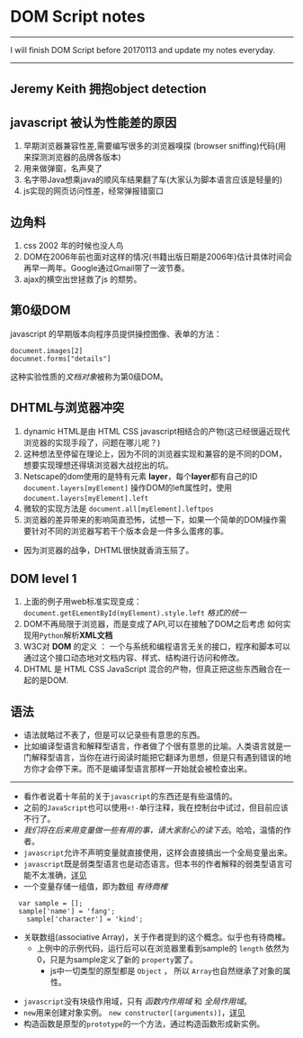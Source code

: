 # DOM Script notes
---

I will finish DOM Script before 20170113  and update my notes everyday.


----

**Jeremy Keith**  拥抱object detection
---

javascript 被认为性能差的原因
---

1. 早期浏览器兼容性差,需要编写很多的浏览器嗅探 (browser sniffing)代码(用来探测浏览器的品牌各版本)
2. 用来做弹窗，名声臭了
3. 名字带Java想乘java的顺风车结果翻了车(大家认为脚本语言应该是轻量的)
4. js实现的网页访问性差，经常弹报错窗口

边角料
-----
1. css 2002 年的时候也没人鸟
2. DOM在2006年前也面对这样的情况(书籍出版日期是2006年)估计具体时间会再早一两年。Google通过Gmail带了一波节奏。
3. ajax的横空出世拯救了js 的颓势。


第0级DOM
---
javascript 的早期版本向程序员提供操控图像、表单的方法：
```
document.images[2]
documnet.forms["details"]
```
这种实验性质的*文档对象*被称为第0级DOM。



DHTML与浏览器冲突
---
1. dynamic HTML是由 HTML CSS javascript相结合的产物(这已经很逼近现代浏览器的实现手段了，问题在哪儿呢？)
2. 这种想法至停留在理论上，因为不同的浏览器实现和兼容的是不同的DOM，想要实现理想还得填浏览器大战挖出的坑。
3. Netscape的dom使用的是特有元素 **layer**，每个**layer**都有自己的ID `document.layers[myElement]`
   操作DOM的left属性时，使用 `document.layers[myElement].left`
4. 微软的实现方法是 `document.all[myElement].leftpos`
5. 浏览器的差异带来的影响简直恐怖，试想一下，如果一个简单的DOM操作需要针对不同的浏览器写若干个版本会是一件多么蛋疼的事。

- 因为浏览器的战争，DHTML很快就香消玉殒了。


DOM level 1
----
1. 上面的例子用web标准实现变成： `document.getELementById(myElement).style.left` *格式的统一*
2. DOM不再局限于浏览器，而是变成了API,可以在接触了DOM之后考虑 如何实现用`Python`解析**XML文档**
3. W3C对 **DOM** 的定义 ： 一个与系统和编程语言无关的接口，程序和脚本可以通过这个接口动态地对文档内容、样式、结构进行访问和修改。
4. DHTML 是 HTML CSS JavaScript 混合的产物，但真正把这些东西融合在一起的是DOM.

语法
---
- 语法就略过不表了，但是可以记录些有意思的东西。
- 比如编译型语言和解释型语言，作者做了个很有意思的比喻。人类语言就是一门解释型语言，当你在进行阅读时能把它翻译为思想，但是只有遇到错误的地方你才会停下来。而不是编译型语言那样一开始就会被检查出来。

---
- 看作者说着十年前的关于`javascript`的东西还是有些温情的。
- 之前的`JavaScript`也可以使用`<!-`单行注释，我在控制台中试过，但目前应该不行了。
- *我们将在后来用变量做一些有用的事，请大家耐心的读下去*。哈哈，温情的作者。
- `javascript`允许不声明变量就直接使用，这样会直接搞出一个全局变量出来。
- `javascript`既是弱类型语言也是动态语言。但本书的作者解释的弱类型语言可能不太准确，[详见](https://www.zhihu.com/question/19918532)
- 一个变量存储一组值，即为数组 *有待商榷*

```
  var sample = [];
  sample['name'] = 'fang';
	sample['character'] = 'kind';
```
+ 关联数组(associative Array)，关于作者提到的这个概念。似乎也有待商榷。
  + 上例中的示例代码，运行后可以在浏览器里看到sample的 `length` 依然为0，只是为sample定义了新的 `property`罢了。
	+ js中一切类型的原型都是 `Object` ， 所以 `Array`也自然继承了对象的属性。

- `javascript`没有块级作用域，只有 *函数内作用域* 和 *全局作用域*。
- `new`用来创建对象实例。 `new constructor[(arguments)]`，[详见](https://developer.mozilla.org/zh-CN/docs/Web/JavaScript/Reference/Operators/new)
- 构造函数是原型的`prototype`的一个方法，通过构造函数形成新实例。
